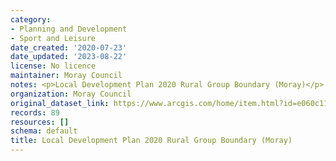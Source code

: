 ```yaml
---
category:
- Planning and Development
- Sport and Leisure
date_created: '2020-07-23'
date_updated: '2023-08-22'
license: No licence
maintainer: Moray Council
notes: <p>Local Development Plan 2020 Rural Group Boundary (Moray)</p>
organization: Moray Council
original_dataset_link: https://www.arcgis.com/home/item.html?id=e060c11e0790471f826ef40c08029094
records: 89
resources: []
schema: default
title: Local Development Plan 2020 Rural Group Boundary (Moray)
---
```

